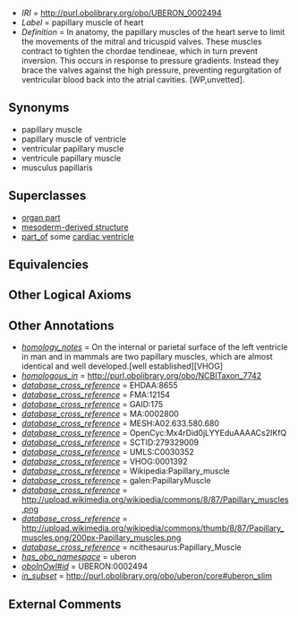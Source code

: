  * *IRI* = http://purl.obolibrary.org/obo/UBERON_0002494
 * *Label* = papillary muscle of heart
 * *Definition* = In anatomy, the papillary muscles of the heart serve to limit the movements of the mitral and tricuspid valves. These muscles contract to tighten the chordae tendineae, which in turn prevent inversion. This occurs in response to pressure gradients. Instead they brace the valves against the high pressure, preventing regurgitation of ventricular blood back into the atrial cavities. [WP,unvetted].

## Synonyms

 * papillary muscle
 * papillary muscle of ventricle
 * ventricular papillary muscle
 * ventricule papillary muscle
 * musculus papillaris

## Superclasses

 * [organ part](../../UBERON/64/UBERON_0000064.md)
 * [mesoderm-derived structure](../../UBERON/20/UBERON_0004120.md)
 * [part_of](../../BFO/50/BFO_0000050.md) some [cardiac ventricle](../../UBERON/82/UBERON_0002082.md)

## Equivalencies


## Other Logical Axioms


## Other Annotations

 * *[homology_notes](../../UBPROP/03/UBPROP_0000003.md)* = On the internal or parietal surface of the left ventricle in man and in mammals are two papillary muscles, which are almost identical and well developed.[well established][VHOG]
 * *[homologous_in](../../core#homologous/in/core#homologous_in.md)* = http://purl.obolibrary.org/obo/NCBITaxon_7742
 * *[database_cross_reference](../../ef/oboInOwl#hasDbXref.md)* = EHDAA:8655
 * *[database_cross_reference](../../ef/oboInOwl#hasDbXref.md)* = FMA:12154
 * *[database_cross_reference](../../ef/oboInOwl#hasDbXref.md)* = GAID:175
 * *[database_cross_reference](../../ef/oboInOwl#hasDbXref.md)* = MA:0002800
 * *[database_cross_reference](../../ef/oboInOwl#hasDbXref.md)* = MESH:A02.633.580.680
 * *[database_cross_reference](../../ef/oboInOwl#hasDbXref.md)* = OpenCyc:Mx4rDid0jLYYEduAAAACs2IKfQ
 * *[database_cross_reference](../../ef/oboInOwl#hasDbXref.md)* = SCTID:279329009
 * *[database_cross_reference](../../ef/oboInOwl#hasDbXref.md)* = UMLS:C0030352
 * *[database_cross_reference](../../ef/oboInOwl#hasDbXref.md)* = VHOG:0001392
 * *[database_cross_reference](../../ef/oboInOwl#hasDbXref.md)* = Wikipedia:Papillary_muscle
 * *[database_cross_reference](../../ef/oboInOwl#hasDbXref.md)* = galen:PapillaryMuscle
 * *[database_cross_reference](../../ef/oboInOwl#hasDbXref.md)* = http://upload.wikimedia.org/wikipedia/commons/8/87/Papillary_muscles.png
 * *[database_cross_reference](../../ef/oboInOwl#hasDbXref.md)* = http://upload.wikimedia.org/wikipedia/commons/thumb/8/87/Papillary_muscles.png/200px-Papillary_muscles.png
 * *[database_cross_reference](../../ef/oboInOwl#hasDbXref.md)* = ncithesaurus:Papillary_Muscle
 * *[has_obo_namespace](../../ce/oboInOwl#hasOBONamespace.md)* = uberon
 * *[oboInOwl#id](../../id/oboInOwl#id.md)* = UBERON:0002494
 * *[in_subset](../../et/oboInOwl#inSubset.md)* = http://purl.obolibrary.org/obo/uberon/core#uberon_slim

## External Comments

